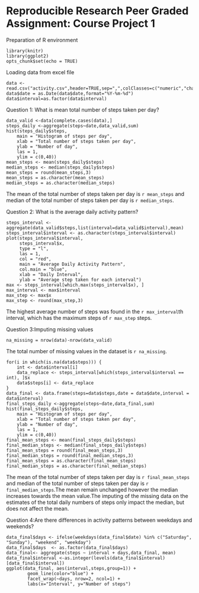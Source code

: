 Reproducible Research Peer Graded Assignment: Course Project 1
==============================================================

Preparation of R environment

```{r environment setup}
library(knitr)
library(ggplot2)
opts_chunk$set(echo = TRUE)
```

Loading data from excel file

```{r loading data}
data <- read.csv("activity.csv",header=TRUE,sep=",",colClasses=c("numeric","character","numeric"))
data$date = as.Date(data$date,format="%Y-%m-%d")
data$interval=as.factor(data$interval)
```

Question 1: What is mean total number of steps taken per day?
```{r question 1}
data_valid <-data[complete.cases(data),]
steps_daily <-aggregate(steps~date,data_valid,sum)
hist(steps_daily$steps, 
    main = "Histogram of steps per day",
    xlab = "Total number of steps taken per day",
    ylab = "Number of day",
    las = 1,
    ylim = c(0,40))
mean_steps <- mean(steps_daily$steps)
median_steps <- median(steps_daily$steps)
mean_steps = round(mean_steps,3)
mean_steps = as.character(mean_steps)
median_steps = as.character(median_steps)
```
The mean of the total number of steps taken per day is `r mean_steps` and median of the total number of steps taken per day is `r median_steps`.

Question 2: What is the average daily activity pattern?
```{r question 2}
steps_interval <- aggregate(data_valid$steps,list(interval=data_valid$interval),mean)
steps_interval$interval <- as.character(steps_interval$interval)
plot(steps_interval$interval, 
     steps_interval$x, 
     type = "l", 
     las = 1, 
     col = "red", 
     main = "Average Daily Activity Pattern",
     col.main = "blue",
     xlab = "Daily Interval",
     ylab = "Average step taken for each interval")
max <- steps_interval[which.max(steps_interval$x), ]
max_interval <- max$interval
max_step <- max$x
max_step <- round(max_step,3)
```
The highest average number of steps was found in the `r max_interval`th interval, which has the maximum steps of `r max_step` steps.

Question 3:Imputing missing values
```{r question 3}
na_missing = nrow(data)-nrow(data_valid)
```
The total number of missing values in the dataset is `r na_missing`.
```{r}
for(i in which(is.na(data$steps))) {
    int <- data$interval[i]
    data_replace <- steps_interval[which(steps_interval$interval == int), ]$x
    data$steps[i] <- data_replace
}
data_final <- data.frame(steps=data$steps,date = data$date,interval = data$interval)
final_steps_daily <-aggregate(steps~date,data_final,sum)
hist(final_steps_daily$steps, 
    main = "Histogram of steps per day",
    xlab = "Total number of steps taken per day",
    ylab = "Number of day",
    las = 1,
    ylim = c(0,40))
final_mean_steps <- mean(final_steps_daily$steps)
final_median_steps <- median(final_steps_daily$steps)
final_mean_steps = round(final_mean_steps,3)
final_median_steps = round(final_median_steps,3)
final_mean_steps = as.character(final_mean_steps)
final_median_steps = as.character(final_median_steps)
```
The mean of the total number of steps taken per day is `r final_mean_steps` and median of the total number of steps taken per day is `r final_median_steps`.The mean remain unchanged however the median increases towards the mean value.The imputing of the missing data on the estimates of the total daily numbers of steps only impact the median, but does not affect the mean.

Question 4:Are there differences in activity patterns between weekdays and weekends?
```{r question 4}
data_final$days <- ifelse(weekdays(data_final$date) %in% c("Saturday", "Sunday"), "weekend", "weekday")
data_final$days  <- as.factor(data_final$days)
data_final<- aggregate(steps ~ interval + days,data_final, mean)
data_final$interval <-as.integer(levels(data_final$interval)[data_final$interval])
ggplot(data_final, aes(interval,steps,group=1)) + 
        geom_line(color="blue") + 
        facet_wrap(~days, nrow=2, ncol=1) +
        labs(x="Interval", y="Number of steps")
```
        


  
